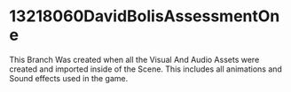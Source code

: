# 13218060DavidBolisAssessmentOne
 
This Branch Was created when all the Visual And Audio Assets were created and imported inside of the Scene.
This includes all animations and Sound effects used in the game.
